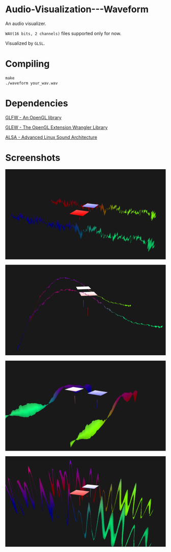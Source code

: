 # Audio-Visualization---Waveform
An audio visualizer.

`WAV(16 bits, 2 channels)` files supported only for now.

Visualized by `GLSL`.

# Compiling
```shell
make
./waveform your_wav.wav
```

# Dependencies
[GLFW - An OpenGL library](http://www.glfw.org/)

[GLEW - The OpenGL Extension Wrangler Library](http://glew.sourceforge.net/)

[ALSA - Advanced Linux Sound Architecture](http://www.alsa-project.org/main/index.php/Main_Page)

# Screenshots
![1.png](./screenshot/1.png)

![2.png](./screenshot/2.png)

![3.png](./screenshot/3.png)

![4.png](./screenshot/4.png)
